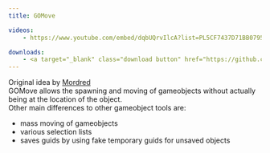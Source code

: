 ```yaml
---
title: GOMove

videos:
    - https://www.youtube.com/embed/dqbUQrvIlcA?list=PL5CF7437D71BB0795

downloads:
    - <a target="_blank" class="download button" href="https://github.com/Rochet2/TrinityCore/blob/gomove/src/server/scripts/Custom/GOMove/">TrinityCore</a>
---
```


Original idea by [Mordred](http://www.youtube.com/watch?v=a0JVXJ07KUU)  
GOMove allows the spawning and moving of gameobjects without actually being at the location of the object.  
Other main differences to other gameobject tools are:

* mass moving of gameobjects
* various selection lists
* saves guids by using fake temporary guids for unsaved objects

